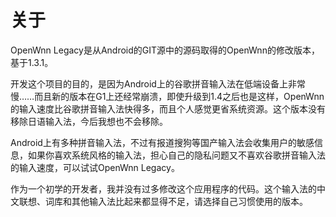 # 关于 #

OpenWnn Legacy是从Android的GIT源中的源码取得的OpenWnn的修改版本，基于1.3.1。

开发这个项目的目的，是因为Android上的谷歌拼音输入法在低端设备上非常慢……而且新的版本在G1上还经常崩溃，即使升级到1.4之后也是这样，OpenWnn的输入速度比谷歌拼音输入法快得多，而且个人感觉更省系统资源。这个版本没有移除日语输入法，今后我想也不会移除。

Android上有多种拼音输入法，不过有报道搜狗等国产输入法会收集用户的敏感信息，如果你喜欢系统风格的输入法，担心自己的隐私问题又不喜欢谷歌拼音输入法的输入速度，可以试试OpenWnn Legacy。

作为一个初学的开发者，我并没有过多修改这个应用程序的代码。这个输入法的中文联想、词库和其他输入法比起来都显得不足，请选择自己习惯使用的版本。
